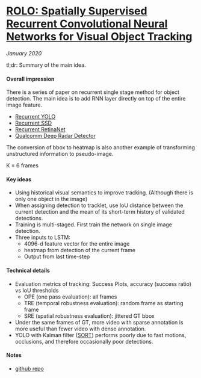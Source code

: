 # [ROLO: Spatially Supervised Recurrent Convolutional Neural Networks for Visual Object Tracking](https://arxiv.org/abs/1607.05781)

_January 2020_

tl;dr: Summary of the main idea.

#### Overall impression
There is a series of paper on recurrent single stage method for object detection. The main idea is to add RNN layer directly on top of the entire image feature. 

- [Recurrent YOLO](https://arxiv.org/abs/1607.05781)
- [Recurrent SSD](https://www.merl.com/publications/docs/TR2018-137.pdf)
- [Recurrent RetinaNet](https://doi.org/10.1007/978-3-030-04212-7_44)
- [Qualcomm Deep Radar Detector](http://openaccess.thecvf.com/content_ICCVW_2019/papers/CVRSUAD/Major_Vehicle_Detection_With_Automotive_Radar_Using_Deep_Learning_on_Range-Azimuth-Doppler_ICCVW_2019_paper.pdf)

The conversion of bbox to heatmap is also another example of transforming unstructured information to pseudo-image.

K = 6 frames

#### Key ideas
- Using historical visual semantics to improve tracking. (Although there is only one object in the image)
- When assigning detection to tracklet, use IoU distance between the current detection and the mean of its short-term history of validated detections.
- Training is multi-staged. First train the network on single image detection.
- Three inputs to LSTM: 
	- 4096-d feature vector for the entire image
	- heatmap from detection of the current frame
	- Output from last time-step

#### Technical details
- Evaluation metrics of tracking: Success Plots, accuracy (success ratio) vs IoU thresholds
	- OPE (one pass evaluation): all frames
	- TRE (temporal robustness evaluation): random frame as starting frame
	- SRE (spatial robustness evaluation): jittered GT bbox
- Under the same frames of GT, more video with sparse annotation is more useful than fewer video with dense annotation.
- YOLO with Kalman filter ([SORT](sort.md)) performs poorly due to fast motions, occlusions, and therefore occasionally poor detections.

#### Notes
- [github repo](https://github.com/Guanghan/ROLO)

